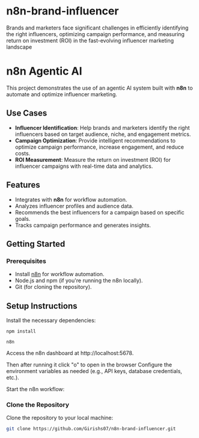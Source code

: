 # n8n-brand-influencer
Brands and marketers face significant challenges in efficiently identifying the right influencers, optimizing campaign performance, and measuring return on investment (ROI) in the fast-evolving influencer marketing landscape

# n8n Agentic AI

This project demonstrates the use of an agentic AI system built with **n8n** to automate and optimize influencer marketing.

## Use Cases

- **Influencer Identification**: Help brands and marketers identify the right influencers based on target audience, niche, and engagement metrics.
- **Campaign Optimization**: Provide intelligent recommendations to optimize campaign performance, increase engagement, and reduce costs.
- **ROI Measurement**: Measure the return on investment (ROI) for influencer campaigns with real-time data and analytics.

## Features

- Integrates with **n8n** for workflow automation.
- Analyzes influencer profiles and audience data.
- Recommends the best influencers for a campaign based on specific goals.
- Tracks campaign performance and generates insights.

## Getting Started

### Prerequisites

- Install [n8n](https://n8n.io/) for workflow automation.
- Node.js and npm (if you're running the n8n locally).
- Git (for cloning the repository).

## Setup Instructions
Install the necessary dependencies:

`npm install`

`n8n` 

Access the n8n dashboard at http://localhost:5678.

Then after running it click "o" to open in the browser 
Configure the environment variables as needed (e.g., API keys, database credentials, etc.).

Start the n8n workflow:

### Clone the Repository

Clone the repository to your local machine:
```bash
git clone https://github.com/Girishs07/n8n-brand-influencer.git
